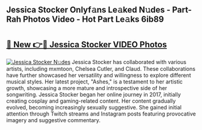 ## Jessica Stocker Onlyf𝚊ns Le𝚊ked N𝚞des - Part-Rah Photos Video - Hot Part Le𝚊ks 6ib89

# <h2><a href="http://ac36321.deff.icu/?id=Jessica+Stocker">🔗 New 👉🔴 Jessica Stocker VIDEO Photos</a></h2>

[![Jessica Stocker N𝚞des](https://i.imgur.com/rIISA9y.gif)](http://ac36321.deff.icu/?id=Jessica+Stocker)
Jessica Stocker has collaborated with various artists, including mxmtoon, Chelsea Cutler, and Claud. These collaborations have further showcased her versatility and willingness to explore different musical styles. Her latest project, "Ashes," is a testament to her artistic growth, showcasing a more mature and introspective side of her songwriting. Jessica Stocker began her online journey in 2017, initially creating cosplay and gaming-related content. Her content gradually evolved, becoming increasingly sexually suggestive. She gained initial attention through Twitch streams and Instagram posts featuring provocative imagery and suggestive commentary.
